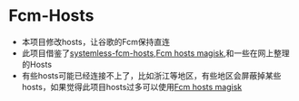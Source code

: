 # Fcm-Hosts
- 本项目修改hosts，让谷歌的Fcm保持直连
- 此项目借鉴了[systemless-fcm-hosts](https://github.com/Goooler/systemless-fcm-hosts),[Fcm hosts magisk](https://blog.minamigo.moe/archives/201),和一些在网上整理的Hosts
- 有些hosts可能已经连接不上了，比如浙江等地区，有些地区会屏蔽掉某些hosts，如果觉得此项目hosts过多可以使用[Fcm hosts magisk](https://blog.minamigo.moe/archives/201)
